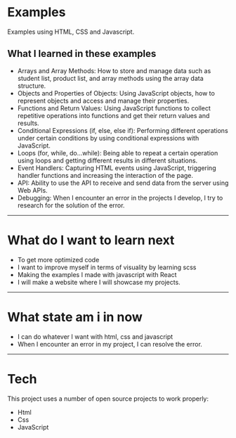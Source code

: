 # Examples

Examples using HTML, CSS and Javascript.


What I learned in these examples
---
-    Arrays and Array Methods: How to store and manage data such as student list, product list, and array methods using the array data structure.
-    Objects and Properties of Objects: Using JavaScript objects, how to represent objects and access and manage their properties.
-  Functions and Return Values: Using JavaScript functions to collect repetitive operations into functions and get their return values ​​and results.
-   Conditional Expressions (if, else, else if): Performing different operations under certain conditions by using conditional expressions with JavaScript.
-  Loops (for, while, do...while): Being able to repeat a certain operation using loops and getting different results in different situations.
-  Event Handlers: Capturing HTML events using JavaScript, triggering handler functions and increasing the interaction of the page.
- API: Ability to use the API to receive and send data from the server using Web APIs.
-   Debugging: When I encounter an error in the projects I develop, I try to research for the solution of the error.
---
# What do I want to learn next
-  To get more optimized code
- I want to improve myself in terms of visuality by learning scss
- Making the examples I made with javascript with React
- I will make a website where I will showcase my projects.
---
# What state am i in now
- I can do whatever I want with html, css and javascript
- When I encounter an error in my project, I can resolve the error.
---
# Tech

This project uses a number of open source projects to work properly:
- Html
- Css
- JavaScript

